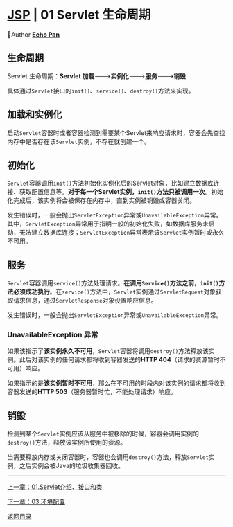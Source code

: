 # [JSP](./index.md) | 01 Servlet 生命周期

🌸Author [**Echo Pan**](https://github.com/echopan)

## 生命周期

Servlet 生命周期：**Servlet 加载**--->**实例化**--->**服务**--->**销毁**

具体通过``Servlet``接口的``init()``、``service()``、``destroy()``方法来实现。

## 加载和实例化

启动``Servlet``容器时或者容器检测到需要某个Servlet来响应请求时，容器会先查找内存中是否存在该``Servlet``实例，不存在就创建一个。

## 初始化

``Servlet``容器调用``init()``方法初始化实例化后的Servlet对象，比如建立数据库连接、获取配置信息等。**对于每一个Servlet实例，``init()``方法只被调用一次**。初始化完成后，该实例将会被保存在内存中，直到实例被销毁或容器关闭。

发生错误时，一般会抛出``ServletException``异常或``UnavailableException``异常。其中，``ServletException``异常用于指明一般的初始化失败，如数据库服务未启动，无法建立数据库连接；``ServletException``异常表示该``Servlet``实例暂时或永久不可用。

## 服务

``Servlet``容器调用``service()``方法处理请求。**在调用``Service()``方法之前，``init()``方法必须成功执行**。在``service()``方法中，``Servlet``实例通过``ServletRequest``对象获取请求信息，通过``ServletResponse``对象设置响应信息。

发生错误时，一般会抛出``ServletException``异常或``UnavailableException``异常。

### UnavailableException 异常

如果该指示了**该实例永久不可用**，``Servlet``容器将调用``destroy()``方法释放该实例。此后对该实例的任何请求都将收到容器发送的**HTTP 404**（请求的资源暂时不可用）响应。

如果指示的是**该实例暂时不可用**，那么在不可用的时段内对该实例的请求都将收到容器发送的**HTTP 503**（服务器暂时忙，不能处理请求）响应。

## 销毁

检测到某个``Servlet``实例应该从服务中被移除的时候，容器会调用实例的``destroy()``方法，释放该实例所使用的资源。

当需要释放内存或关闭容器时，容器也会调用``destroy()``方法，释放``Servlet``实例，之后实例会被Java的垃圾收集器回收。

***
[上一章：01.Servlet介绍、接口和类](./01.Servlet介绍、接口和类.md)  

[下一章：03.环境配置](./03.环境配置.md)  

[返回目录](./index.md)